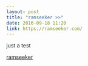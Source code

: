 ```yaml
---
layout: post
title: "ramseeker >>"
date: 2016-09-18 11:20
link: https://ramseeker.com/
---
```


just a test

[ramseeker](https://ramseeker.com/)
